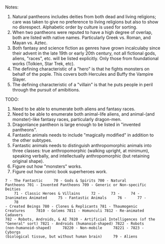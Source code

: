 Notes:

1. Natural pantheons includes deities from both dead and living religions; care was taken to give no preference to living religions but also
to show no disrespect. Alphabetic order by culture is used for sorting.
2. When two pantheons were reputed to have a high degree of overlap, both are listed with native names. Particularly Greek vs. Roman, and Mayan vs. Aztec.
3. Both fantasy and science fiction as genres have grown incalculaby since their advent in the late 19th or early 20th century, not all fictional gods, aliens, "races", etc. will be listed explicitly. Only those from foundational works (Tolkien, Star Trek, etc).
4. The defining characteristic of a "hero" is that he fights monsters on behalf of the pople. This covers both Hercules and Buffy the Vampire Slayer.
5. The defining characteristic of a "villain" is that he puts people in peril through the pursuit of amibitions.

TODO:

1. Need to be able to enumerate both aliens and fantasy races.
2. Need to be able to enumerate both animal-life aliens, and animal-(and monster)-like fantasy races, particularly dragon-men.
3. Dragonlance pantheon is large enough to be listed in "invented pantheons".
4. Fantastic animals needs to include "magically modified" in addition to the other subtypes.
5. Fantastic animals needs to distinguish anthropomorphic animals into three classes: true anthropomorphic (walking upright, at minimum), speaking verbally, and intellectually anthropomorphic (but retaining original shape).
6. Figure out how "monsters" works.
7. Figure out how comic book superheroes work.


<code>7 - The Fantastic
    70 - Gods & Spirits
        700 - Natural Pantheons
        701 - Invented Pantheons
        709 - Generic or Non-specific Deities
    71 - Classic Heroes & Villains
    72 - 
    73 - 
    74 - Inanimates Animated
    75 - Fantastic Animals
    76 - 
    77 - 
    78 - Created Beings
        780 - Clones & Replicants
        781 - Thaumogenic Creatures
            7810 - Golems
            7811 - Homunculi
            7812 - Re-animated Cadavers
        782 - Robots, Androids, & AI
            7820 - Artificial Intelligences (of the "General" sort)
            7821 - Androids (humanoid-shaped)
            7822 - Robots (non-humanoid-shaped)
                78220 - Non-mobile
                78221 - 
            7823 - Cyborgs (biological tissue, but without human brain)
    79 - Aliens
</code>
